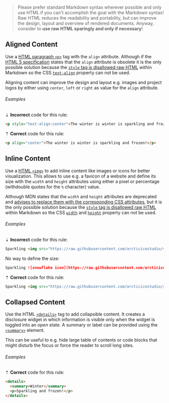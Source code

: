 > Please prefer standard Markdown syntax wherever possible and only use HTML if you can't accomplish the goal with the Markdown syntax! Raw HTML reduces the readability and portability, but can improve the design, layout and overview of rendered documents.
> Anyway, consider to **use raw HTML sparingly and only if necessary**!

## Aligned Content

Use a [HTML paragraph `<p>`][mdn-html-element-p] tag with the `align` attribute. Although if the [HTML 5 specification][w3-html5-spec-element-p] states that the `align` attribute is obsolete it is the only possible solution because the [`style` tag is disallowed raw HTML][gfm-spec-disallowed_raw_html] within Markdown so the CSS [`text-align`][mdn-css-text-align] property can not be used.

Aligning content can improve the design and layout e.g. images and project logos by either using `center`, `left` or `right` as value for the `align` attribute.

###### Examples

⇣ **Incorrect** code for this rule:

<!-- prettier-ignore-start -->

```markdown
<p style="text-align:center">The winter is winter is sparkling and frozen!</p>
```

<!-- prettier-ignore-end -->

⇡ **Correct** code for this rule:

```markdown
<p align="center">The winter is winter is sparkling and frozen!</p>
```

## Inline Content

Use a [HTML `<img>`][mdn-html-element-img] to add inline content like images or icons for better visualization. This allows to use e.g. a favicon of a website and define its size with the `width` and `height` attributes using either a pixel or percentage (withdouble quotes for the `%` character) value.

Although MDN states that the `width` and `height` attributes are deprecated and [advises to replace them with the corresponding CSS attributes][mdn-html-attributes], but it is the only possible solution because the [`style` tag is disallowed raw HTML][gfm-spec-disallowed_raw_html] within Markdown so the CSS [`width`][mdn-css-width] and [`height`][mdn-css-height] property can not be used.

###### Examples

⇣ **Incorrect** code for this rule:

<!-- prettier-ignore-start -->

```markdown
Sparkling <img src="https://raw.githubusercontent.com/arcticicestudio/styleguide-markdown/develop/src/assets/snowflake.png" style="text-align:center;width:16;height:16"/> snowflakes falling down in the winter!
```

No way to define the size:

```markdown
Sparkling ![snowflake icon](https://raw.githubusercontent.com/arcticicestudio/styleguide-markdown/develop/src/assets/snowflake.png) snowflakes falling down in the winter!
```

<!-- prettier-ignore-end -->

⇡ **Correct** code for this rule:

```markdown
Sparkling <img src="https://raw.githubusercontent.com/arcticicestudio/styleguide-markdown/develop/src/assets/snowflake.png" width=16 height=16 align="center"/> snowflakes falling down in the winter!
```

## Collapsed Content

Use the HTML [`<details>`][mdn-html-element-details] tag to add collapsible content. It creates a disclosure widget in which information is visible only when the widget is toggled into an _open_ state. A summary or label can be provided using the [`<summary>`][mdn-html-element-summary] element.

This can be useful to e.g. hide large table of contents or code blocks that might disturb the focus or force the reader to scroll long sites.

###### Examples

⇡ **Correct** code for this rule:

```markdown
<details>
  <summary>Winter</summary>
  <p>Sparkling and frozen!</p>
</details>
```

[gfm-spec-disallowed_raw_html]: https://github.github.com/gfm/#disallowed-raw-html-extension-
[mdn-css-height]: https://developer.mozilla.org/en-US/docs/Web/CSS/height
[mdn-css-text-align]: https://developer.mozilla.org/en-US/docs/Web/CSS/text-align
[mdn-css-width]: https://developer.mozilla.org/en-US/docs/Web/CSS/width
[mdn-html-attributes]: https://developer.mozilla.org/en-US/docs/Web/HTML/Attributes
[mdn-html-element-details]: https://developer.mozilla.org/en-US/docs/Web/HTML/Element/details
[mdn-html-element-img]: https://developer.mozilla.org/en-US/docs/Web/HTML/Element/img
[mdn-html-element-p]: https://developer.mozilla.org/en-US/docs/Web/HTML/Element/p
[mdn-html-element-summary]: https://developer.mozilla.org/en-US/docs/Web/HTML/Element/summary
[w3-html5-spec-element-p]: https://www.w3.org/TR/html5/grouping-content.html#the-p-element
